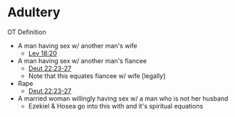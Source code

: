 # Adultery

OT Definition
- A man having sex w/ another man's wife
  - [Lev 18:20]()
- A man having sex w/ another man's fiancee
  - [Deut 22:23-27]()
  - Note that this equates fiancee w/ wife [legally]
- Rape
  - [Deut 22:23-27]()
- A married woman willingly having sex w/ a man who is not her husband
  - Ezekiel & Hosea go into this with and it's spiritual equations
